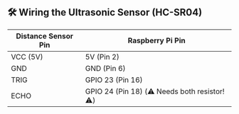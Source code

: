 ## 🛠️ Wiring the Ultrasonic Sensor (HC-SR04)

| Distance Sensor Pin | Raspberry Pi Pin |
|------------|-----------------|
| VCC (5V)   | 5V (Pin 2)      |
| GND        | GND (Pin 6)     |
| TRIG       | GPIO 23 (Pin 16) |
| ECHO       | GPIO 24 (Pin 18) (⚠️ Needs both resistor! ⚠️) |
